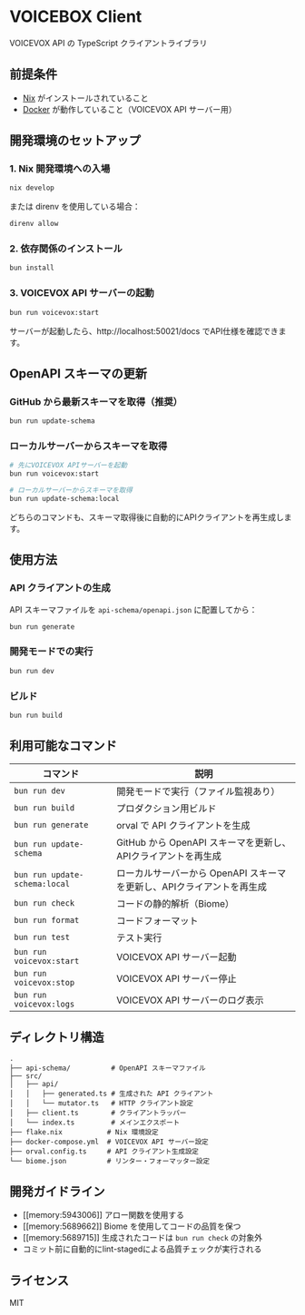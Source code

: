 # VOICEBOX Client

VOICEVOX API の TypeScript クライアントライブラリ

## 前提条件

- [Nix](https://nixos.org/download/) がインストールされていること
- [Docker](https://www.docker.com/) が動作していること（VOICEVOX API サーバー用）

## 開発環境のセットアップ

### 1. Nix 開発環境への入場

```bash
nix develop
```

または direnv を使用している場合：

```bash
direnv allow
```

### 2. 依存関係のインストール

```bash
bun install
```

### 3. VOICEVOX API サーバーの起動

```bash
bun run voicevox:start
```

サーバーが起動したら、http://localhost:50021/docs でAPI仕様を確認できます。

## OpenAPI スキーマの更新

### GitHub から最新スキーマを取得（推奨）

```bash
bun run update-schema
```

### ローカルサーバーからスキーマを取得

```bash
# 先にVOICEVOX APIサーバーを起動
bun run voicevox:start

# ローカルサーバーからスキーマを取得
bun run update-schema:local
```

どちらのコマンドも、スキーマ取得後に自動的にAPIクライアントを再生成します。

## 使用方法

### API クライアントの生成

API スキーマファイルを `api-schema/openapi.json` に配置してから：

```bash
bun run generate
```

### 開発モードでの実行

```bash
bun run dev
```

### ビルド

```bash
bun run build
```

## 利用可能なコマンド

| コマンド | 説明 |
|----------|------|
| `bun run dev` | 開発モードで実行（ファイル監視あり） |
| `bun run build` | プロダクション用ビルド |
| `bun run generate` | orval で API クライアントを生成 |
| `bun run update-schema` | GitHub から OpenAPI スキーマを更新し、APIクライアントを再生成 |
| `bun run update-schema:local` | ローカルサーバーから OpenAPI スキーマを更新し、APIクライアントを再生成 |
| `bun run check` | コードの静的解析（Biome） |
| `bun run format` | コードフォーマット |
| `bun run test` | テスト実行 |
| `bun run voicevox:start` | VOICEVOX API サーバー起動 |
| `bun run voicevox:stop` | VOICEVOX API サーバー停止 |
| `bun run voicevox:logs` | VOICEVOX API サーバーのログ表示 |

## ディレクトリ構造

```
.
├── api-schema/          # OpenAPI スキーマファイル
├── src/
│   ├── api/
│   │   ├── generated.ts # 生成された API クライアント
│   │   └── mutator.ts   # HTTP クライアント設定
│   ├── client.ts        # クライアントラッパー
│   └── index.ts         # メインエクスポート
├── flake.nix           # Nix 環境設定
├── docker-compose.yml  # VOICEVOX API サーバー設定
├── orval.config.ts     # API クライアント生成設定
└── biome.json          # リンター・フォーマッター設定
```

## 開発ガイドライン

- [[memory:5943006]] アロー関数を使用する
- [[memory:5689662]] Biome を使用してコードの品質を保つ
- [[memory:5689715]] 生成されたコードは `bun run check` の対象外
- コミット前に自動的にlint-stagedによる品質チェックが実行される

## ライセンス

MIT
